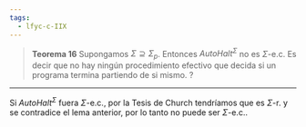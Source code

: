 ```yaml
---
tags:
  - lfyc-c-IIX
---
```

> **Teorema 16** Supongamos $\Sigma\supseteq\Sigma_p$. Entonces ${AutoHalt}^\Sigma$ no es $\Sigma$-e.c. Es decir que no hay ningún procedimiento efectivo que decida si un programa termina partiendo de si mismo.
?

--- 
Si ${AutoHalt}^{\Sigma}$ fuera $\Sigma$-e.c., por la Tesis de Church tendríamos que es $\Sigma$-r. y se contradice el lema anterior, por lo tanto no puede ser $\Sigma$-e.c..